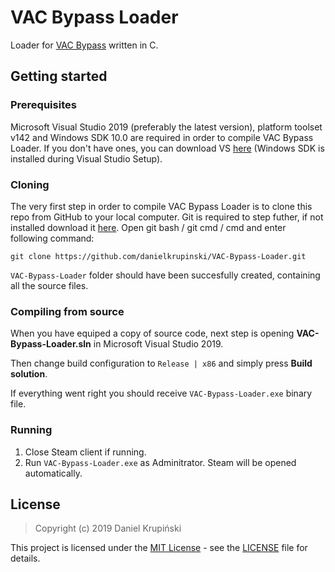 # VAC Bypass Loader
Loader for [VAC Bypass](https://github.com/danielkrupinski/VAC-Bypass) written in C.

## Getting started

### Prerequisites
Microsoft Visual Studio 2019 (preferably the latest version), platform toolset v142 and Windows SDK 10.0 are required in order to compile VAC Bypass Loader. If you don't have ones, you can download VS [here](https://visualstudio.microsoft.com/) (Windows SDK is installed during Visual Studio Setup).

### Cloning
The very first step in order to compile VAC Bypass Loader is to clone this repo from GitHub to your local computer. Git is required to step futher, if not installed download it [here](https://git-scm.com). Open git bash / git cmd / cmd and enter following command:
```
git clone https://github.com/danielkrupinski/VAC-Bypass-Loader.git
```
`VAC-Bypass-Loader` folder should have been succesfully created, containing all the source files.

### Compiling from source
When you have equiped a copy of source code, next step is opening **VAC-Bypass-Loader.sln** in Microsoft Visual Studio 2019.

Then change build configuration to `Release | x86` and simply press **Build solution**.

If everything went right you should receive `VAC-Bypass-Loader.exe` binary file.

### Running

1. Close Steam client if running.
1. Run `VAC-Bypass-Loader.exe` as Adminitrator. Steam will be opened automatically.

## License
> Copyright (c) 2019 Daniel Krupiński

This project is licensed under the [MIT License](https://opensource.org/licenses/mit-license.php) - see the [LICENSE](LICENSE) file for details.
